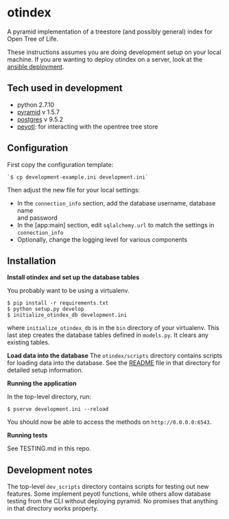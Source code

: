 # otindex

A pyramid implementation of a treestore (and possibly general) index for Open
Tree of Life.

These instructions assumes you are doing development setup on your local
machine. If you are wanting to deploy otindex on a server, look at the [ansible
deployment](https://github.com/OpenTreeOfLife/otindex_ansible).

## Tech used in development

* python 2.7.10
* [pyramid](http://www.pylonsproject.org/) v 1.5.7
* [postgres](http://www.postgresql.org/) v 9.5.2
* [peyotl](https://github.com/OpenTreeOfLife/peyotl): for interacting with the opentree tree store

## Configuration

First copy the configuration template:

    `$ cp development-example.ini development.ini`

Then adjust the new file for your local settings:

* In the `connection_info` section, add the database username, database name  
  and password
* In the [app:main] section, edit `sqlalchemy.url` to match the settings in
  `connection_info`
* Optionally, change the logging level for various components

## Installation

**Install otindex and set up the database tables**

You probably want to be using a virtualenv.

```
$ pip install -r requirements.txt
$ python setup.py develop
$ initialize_otindex_db development.ini
```

where `initialize_otindex_db` is in the `bin` directory of your virtualenv.
This last step creates the database tables defined in `models.py`. It clears
any existing tables.

**Load data into the database**
The `otindex/scripts` directory contains scripts for loading data into the
database. See the
[README](https://github.com/OpenTreeOfLife/otindex/blob/master/otindex/scripts/README.md)
file in that directory for detailed setup information.

**Running the application**

In the top-level directory, run:

    $ pserve development.ini --reload

You should now be able to access the methods on `http://0.0.0.0:6543`.

**Running tests**

See TESTING.md in this repo.

## Development notes

The top-level `dev_scripts` directory contains scripts for testing out new
features. Some implement peyotl functions, while others allow database testing
from the CLI without deploying pyramid. No promises that anything in that
directory works property.

